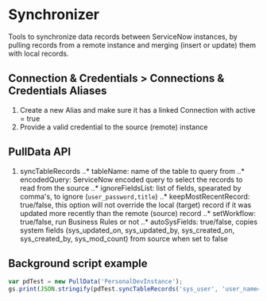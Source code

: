 # Synchronizer
Tools to synchronize data records between ServiceNow instances, by pulling records from a remote instance and merging (insert or update) them with local records.

## Connection & Credentials > Connections & Credentials Aliases

1. Create a new Alias and make sure it has a linked Connection with active = true
2. Provide a valid credential to the source (remote) instance

## PullData API
1. syncTableRecords
..* tableName: name of the table to query from
..* encodedQuery: ServiceNow encoded query to select the records to read from the source
..* ignoreFieldsList: list of fields, spearated by comma's, to ignore (`user_password,title`)
..* keepMostRecentRecord: true/false, this option will not override the local (target) record if it was updated more recently than the remote (source) record
..* setWorkflow: true/false, run Business Rules or not
..* autoSysFields: true/false, copies system fields (sys_updated_on, sys_updated_by, sys_created_on, sys_created_by, sys_mod_count) from source when set to false

## Background script example
```javascript
var pdTest = new PullData('PersonalDevInstance');
gs.print(JSON.stringify(pdTest.syncTableRecords('sys_user', 'user_name=test_user', 'user_password,title', true, false, true)));
```